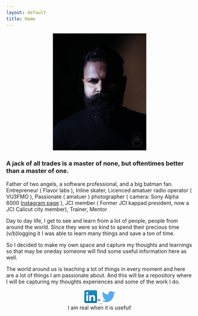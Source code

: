 ```yaml
---
layout: default
title: Home
---
```


<div style="text-align:center;">
    <img src="images/dp_self_moody.jpg"
    style="width:50%;margin:0px auto;"/>
</div>

<h3>A jack of all trades is a master of none, but oftentimes better than a master of one.</h3>

Father of two angels, a software professional, and a big batman fan.
Entrepreneur ( Flavor labs ), Inline skater, Licenced amatuer radio operator ( VU3FMO ), Passionate ( amatuer ) photographer ( camera: Sony Alpha 6000 [Instagram page](https://www.instagram.com/beardedbatman.clicks/) ), JCI member ( Former JCI kappad president, now a JCI Calicut city member), Trainer, Mentor

Day to day life, I get to see and learn from a lot of people, people from around the world. Since they were so kind to spend their precious time (v/b)logging it I was able to learn many things and save a ton of time.

So I decided to make my own space and capture my thoughts and learnings so that may be oneday someone will find some useful information here as well.

The world around us is teaching a lot of things in every moment and here are a lot of things I am passionate about. And this will be a repository where I will be capturing my thoughts experiences and some of the work I do.

<div style="text-align:center;">
  <a
    href="https://www.linkedin.com/in/muhammed-basil-377b5218" target="_blank" category="HOME_SOCIAL_LINK"
    label="LINKEDIN" event="CLICK" action="CLICK"
    class="socialicon">
      <img src="images/linkedin_logo_in_nav_44x36.png" style="width:44px;">
    </a>
    <a href="https://twitter.com/muhammedbasilsk" target="_blank" category="HOME_SOCIAL_LINK" label="TWITTER"
      event="CLICK" action="CLICK"
      class="socialicon">
        <img src="images/twitter-128.png" style="width:36px;">
    </a>
</div>

<div
  style="text-align:center;"
>
  I am real when it is useful!
</div>
